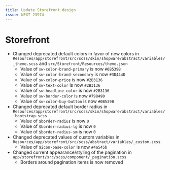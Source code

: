 ```yaml
---
title: Update Storefront design
issue: NEXT-23974
---
```

# Storefront
* Changed deprecated default colors in favor of new colors in `Resources/app/storefront/src/scss/skin/shopware/abstract/variables/_theme.scss` and `src/Storefront/Resources/theme.json`
    * Value of `sw-color-brand-primary` is now `#0B539B`
    * Value of `sw-color-brand-secondary` is now `#3D444D`
    * Value of `sw-color-price` is now `#2B3136`
    * Value of `sw-text-color` is now `#2B3136`
    * Value of `sw-headline-color` is now `#2B3136`
    * Value of `sw-border-color` is now `#798490`
    * Value of `sw-color-buy-button` is now `#0B539B`
* Changed deprecated  default border radius in `Resources/app/storefront/src/scss/skin/shopware/abstract/variables/_bootstrap.scss`
    * Value of `$border-radius` is now `0`
    * Value of `$border-radius-lg` is now `0`
    * Value of `$border-radius-sm` is now `0`
* Changed deprecated values of custom variables in `Resources/app/storefront/src/scss/abstract/variables/_custom.scss`
    * Value of `$icon-base-color` is now `#4a545b`
* Changed current appearance/styling of the pagination in `app/storefront/src/scss/component/_pagination.scss`
    * Borders around pagination items is now removed

